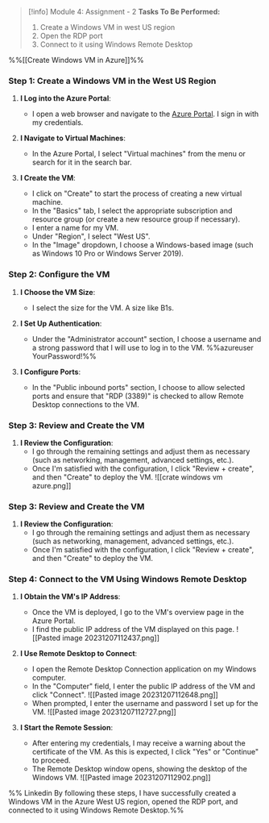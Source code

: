 > [!info] Module 4: Assignment - 2
> **Tasks To Be Performed:** 
> 1. Create a Windows VM in west US region 
> 2. Open the RDP port 
> 3. Connect to it using Windows Remote Desktop 

%%[[Create Windows VM in Azure]]%%

### Step 1: Create a Windows VM in the West US Region

1. **I Log into the Azure Portal**:
    
    - I open a web browser and navigate to the [Azure Portal](https://portal.azure.com/). I sign in with my credentials.
2. **I Navigate to Virtual Machines**:
    
    - In the Azure Portal, I select "Virtual machines" from the menu or search for it in the search bar.
3. **I Create the VM**:
    
    - I click on "Create" to start the process of creating a new virtual machine.
    - In the "Basics" tab, I select the appropriate subscription and resource group (or create a new resource group if necessary).
    - I enter a name for my VM.
    - Under "Region", I select "West US".
    - In the "Image" dropdown, I choose a Windows-based image (such as Windows 10 Pro or Windows Server 2019).

### Step 2: Configure the VM

1. **I Choose the VM Size**:
    
    - I select the size for the VM. A size like B1s.
2. **I Set Up Authentication**:
    
    - Under the "Administrator account" section, I choose a username and a strong password that I will use to log in to the VM.
      %%azureuser YourPassword!%%
3. **I Configure Ports**:
    
    - In the "Public inbound ports" section, I choose to allow selected ports and ensure that "RDP (3389)" is checked to allow Remote Desktop connections to the VM.


### Step 3: Review and Create the VM

1. **I Review the Configuration**:
    - I go through the remaining settings and adjust them as necessary (such as networking, management, advanced settings, etc.).
    - Once I'm satisfied with the configuration, I click "Review + create", and then "Create" to deploy the VM.
      ![[crate windows vm azure.png]]

### Step 3: Review and Create the VM

1. **I Review the Configuration**:
    - I go through the remaining settings and adjust them as necessary (such as networking, management, advanced settings, etc.).
    - Once I'm satisfied with the configuration, I click "Review + create", and then "Create" to deploy the VM.

### Step 4: Connect to the VM Using Windows Remote Desktop

1. **I Obtain the VM's IP Address**:
    
    - Once the VM is deployed, I go to the VM's overview page in the Azure Portal.
    - I find the public IP address of the VM displayed on this page.
      ![[Pasted image 20231207112437.png]]
2. **I Use Remote Desktop to Connect**:
    
    - I open the Remote Desktop Connection application on my Windows computer.
    - In the "Computer" field, I enter the public IP address of the VM and click "Connect".
      ![[Pasted image 20231207112648.png]]
    - When prompted, I enter the username and password I set up for the VM.
      ![[Pasted image 20231207112727.png]]
3. **I Start the Remote Session**:
    
    - After entering my credentials, I may receive a warning about the certificate of the VM. As this is expected, I click "Yes" or "Continue" to proceed.
    - The Remote Desktop window opens, showing the desktop of the Windows VM.
      ![[Pasted image 20231207112902.png]]

%%
Linkedin
By following these steps, I have successfully created a Windows VM in the Azure West US region, opened the RDP port, and connected to it using Windows Remote Desktop.%%